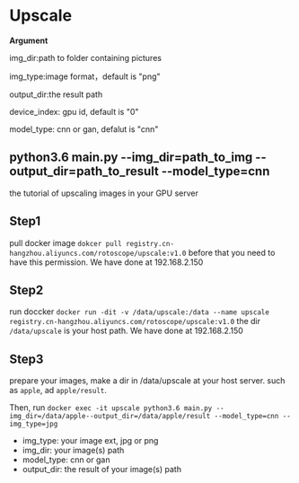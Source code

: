 # Upscale

**Argument**

img_dir:path to folder containing pictures

img_type:image format，default is "png"

output_dir:the result path

device_index: gpu id, default is "0"

model_type: cnn or gan, defalut is "cnn"

python3.6 main.py --img_dir=path_to_img --output_dir=path_to_result --model_type=cnn
--------

the tutorial of upscaling images in your GPU server

## Step1

pull docker image
`dokcer pull registry.cn-hangzhou.aliyuncs.com/rotoscope/upscale:v1.0`
before that you need to have this permission. We have done at 192.168.2.150

## Step2

run doccker
`docker run -dit -v /data/upscale:/data --name upscale registry.cn-hangzhou.aliyuncs.com/rotoscope/upscale:v1.0`
the dir `/data/upscale` is your host path. We have done at 192.168.2.150

## Step3

prepare your images,
make a dir in /data/upscale at your host server. such as `apple`, ad  `apple/result`.

Then, run 
 `docker exec -it upscale python3.6 main.py --img_dir=/data/apple--output_dir=/data/apple/result --model_type=cnn --img_type=jpg`
 
 - img_type: your image ext, jpg or png
 - img_dir: your image(s) path
 - model_type: cnn or gan
 - output_dir: the result of your image(s) path
